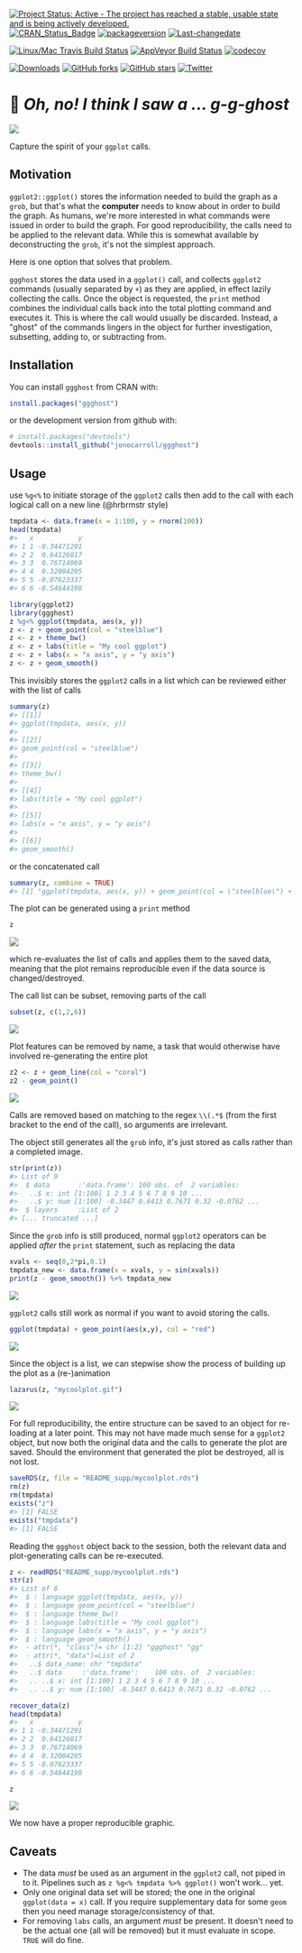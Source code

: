 [![Project Status: Active - The project has reached a stable, usable state and is being actively developed.](http://www.repostatus.org/badges/latest/active.svg)](http://www.repostatus.org/#active) [![CRAN\_Status\_Badge](http://www.r-pkg.org/badges/version/ggghost)](https://cran.r-project.org/package=ggghost) [![packageversion](https://img.shields.io/badge/Package%20version-0.1.9000-orange.svg?style=flat-square)](commits/master) [![Last-changedate](https://img.shields.io/badge/last%20change-2016--08--08-yellowgreen.svg)](/commits/master)

[![Linux/Mac Travis Build Status](https://img.shields.io/travis/jonocarroll/ggghost/master.svg?label=Mac%20OSX%20%26%20Linux)](https://travis-ci.org/jonocarroll/ggghost) [![AppVeyor Build Status](https://img.shields.io/appveyor/ci/jonocarroll/ggghost/master.svg?label=Windows)](https://ci.appveyor.com/project/jonocarroll/ggghost) [![codecov](https://codecov.io/gh/jonocarroll/ggghost/branch/master/graph/badge.svg)](https://codecov.io/gh/jonocarroll/ggghost)

[![Downloads](http://cranlogs.r-pkg.org/badges/ggghost)](http://www.r-pkg.org/pkg/ggghost) [![GitHub forks](https://img.shields.io/github/forks/jonocarroll/ggghost.svg)](https://github.com/jonocarroll/ggghost/network) [![GitHub stars](https://img.shields.io/github/stars/jonocarroll/ggghost.svg)](https://github.com/jonocarroll/ggghost/stargazers) [![Twitter](https://img.shields.io/twitter/url/https/github.com/jonocarroll/ggghost.svg?style=social)](https://twitter.com/intent/tweet?text=Wow:&url=%5Bobject%20Object%5D)

<!-- README.md is generated from README.Rmd. Please edit that file -->
:ghost: *Oh, no! I think I saw a ... g-g-ghost*
===============================================

![](https://github.com/jonocarroll/ggghost/raw/master/inst/img/scooby.gif)

Capture the spirit of your `ggplot` calls.

Motivation
----------

`ggplot2::ggplot()` stores the information needed to build the graph as a `grob`, but that's what the **computer** needs to know about in order to build the graph. As humans, we're more interested in what commands were issued in order to build the graph. For good reproducibility, the calls need to be applied to the relevant data. While this is somewhat available by deconstructing the `grob`, it's not the simplest approach.

Here is one option that solves that problem.

`ggghost` stores the data used in a `ggplot()` call, and collects `ggplot2` commands (usually separated by `+`) as they are applied, in effect lazily collecting the calls. Once the object is requested, the `print` method combines the individual calls back into the total plotting command and executes it. This is where the call would usually be discarded. Instead, a "ghost" of the commands lingers in the object for further investigation, subsetting, adding to, or subtracting from.

Installation
------------

You can install `ggghost` from CRAN with:

``` r
install.packages("ggghost")
```

or the development version from github with:

``` r
# install.packages("devtools")
devtools::install_github("jonocarroll/ggghost")
```

Usage
-----

use `%g<%` to initiate storage of the `ggplot2` calls then add to the call with each logical call on a new line (@hrbrmstr style)

``` r
tmpdata <- data.frame(x = 1:100, y = rnorm(100))
head(tmpdata)
#>   x           y
#> 1 1 -0.34471291
#> 2 2  0.64126017
#> 3 3  0.76714069
#> 4 4  0.32004295
#> 5 5 -0.07623337
#> 6 6 -0.54644198
```

``` r
library(ggplot2)
library(ggghost)
z %g<% ggplot(tmpdata, aes(x, y))
z <- z + geom_point(col = "steelblue")
z <- z + theme_bw()
z <- z + labs(title = "My cool ggplot")
z <- z + labs(x = "x axis", y = "y axis")
z <- z + geom_smooth()
```

This invisibly stores the `ggplot2` calls in a list which can be reviewed either with the list of calls

``` r
summary(z)
#> [[1]]
#> ggplot(tmpdata, aes(x, y))
#> 
#> [[2]]
#> geom_point(col = "steelblue")
#> 
#> [[3]]
#> theme_bw()
#> 
#> [[4]]
#> labs(title = "My cool ggplot")
#> 
#> [[5]]
#> labs(x = "x axis", y = "y axis")
#> 
#> [[6]]
#> geom_smooth()
```

or the concatenated call

``` r
summary(z, combine = TRUE)
#> [1] "ggplot(tmpdata, aes(x, y)) + geom_point(col = \"steelblue\") + theme_bw() + labs(title = \"My cool ggplot\") + labs(x = \"x axis\", y = \"y axis\") + geom_smooth()"
```

The plot can be generated using a `print` method

``` r
z
```

![](README_supp/README-unnamed-chunk-8-1.png)

which re-evaluates the list of calls and applies them to the saved data, meaning that the plot remains reproducible even if the data source is changed/destroyed.

The call list can be subset, removing parts of the call

``` r
subset(z, c(1,2,6))
```

![](README_supp/README-unnamed-chunk-9-1.png)

Plot features can be removed by name, a task that would otherwise have involved re-generating the entire plot

``` r
z2 <- z + geom_line(col = "coral")
z2 - geom_point()
```

![](README_supp/README-unnamed-chunk-10-1.png)

Calls are removed based on matching to the regex `\\(.*$` (from the first bracket to the end of the call), so arguments are irrelevant.

The object still generates all the `grob` info, it's just stored as calls rather than a completed image.

``` r
str(print(z))
#> List of 9
#>  $ data       :'data.frame': 100 obs. of  2 variables:
#>   ..$ x: int [1:100] 1 2 3 4 5 6 7 8 9 10 ...
#>   ..$ y: num [1:100] -0.3447 0.6413 0.7671 0.32 -0.0762 ...
#>  $ layers     :List of 2
#> [... truncated ...]
```

Since the `grob` info is still produced, normal `ggplot2` operators can be applied *after* the `print` statement, such as replacing the data

``` r
xvals <- seq(0,2*pi,0.1)
tmpdata_new <- data.frame(x = xvals, y = sin(xvals))
print(z - geom_smooth()) %+% tmpdata_new
```

![](README_supp/README-unnamed-chunk-12-2.png)

`ggplot2` calls still work as normal if you want to avoid storing the calls.

``` r
ggplot(tmpdata) + geom_point(aes(x,y), col = "red")
```

![](README_supp/README-unnamed-chunk-13-1.png)

Since the object is a list, we can stepwise show the process of building up the plot as a (re-)animation

``` r
lazarus(z, "mycoolplot.gif")
```

![](README_supp/mycoolplot.gif)

For full reproducibility, the entire structure can be saved to an object for re-loading at a later point. This may not have made much sense for a `ggplot2` object, but now both the original data and the calls to generate the plot are saved. Should the environment that generated the plot be destroyed, all is not lost.

``` r
saveRDS(z, file = "README_supp/mycoolplot.rds")
rm(z)
rm(tmpdata)
exists("z")
#> [1] FALSE
exists("tmpdata")
#> [1] FALSE
```

Reading the `ggghost` object back to the session, both the relevant data and plot-generating calls can be re-executed.

``` r
z <- readRDS("README_supp/mycoolplot.rds")
str(z)
#> List of 6
#>  $ : language ggplot(tmpdata, aes(x, y))
#>  $ : language geom_point(col = "steelblue")
#>  $ : language theme_bw()
#>  $ : language labs(title = "My cool ggplot")
#>  $ : language labs(x = "x axis", y = "y axis")
#>  $ : language geom_smooth()
#>  - attr(*, "class")= chr [1:2] "ggghost" "gg"
#>  - attr(*, "data")=List of 2
#>   ..$ data_name: chr "tmpdata"
#>   ..$ data     :'data.frame':    100 obs. of  2 variables:
#>   .. ..$ x: int [1:100] 1 2 3 4 5 6 7 8 9 10 ...
#>   .. ..$ y: num [1:100] -0.3447 0.6413 0.7671 0.32 -0.0762 ...

recover_data(z)
head(tmpdata)
#>   x           y
#> 1 1 -0.34471291
#> 2 2  0.64126017
#> 3 3  0.76714069
#> 4 4  0.32004295
#> 5 5 -0.07623337
#> 6 6 -0.54644198

z
```

![](README_supp/README-unnamed-chunk-16-1.png)

We now have a proper reproducible graphic.

Caveats
-------

-   The data *must* be used as an argument in the `ggplot2` call, not piped in to it. Pipelines such as `z %g<% tmpdata %>% ggplot()` won't work... yet.
-   Only one original data set will be stored; the one in the original `ggplot(data = x)` call. If you require supplementary data for some `geom` then you need manage storage/consistency of that.
-   For removing `labs` calls, an argument *must* be present. It doesn't need to be the actual one (all will be removed) but it must evaluate in scope. `TRUE` will do fine.
